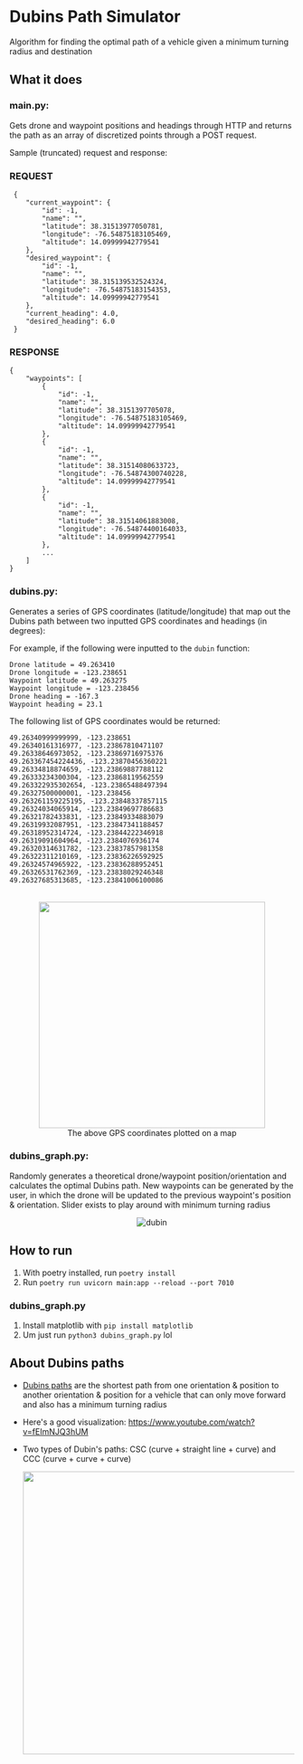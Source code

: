 # Dubins Path Simulator
Algorithm for finding the optimal path of a vehicle given a minimum turning radius and destination

## What it does
### main\.py:

Gets drone and waypoint positions and headings through HTTP and returns the path as an array of discretized points through a POST request.

Sample (truncated) request and response:

### REQUEST
```
 {
    "current_waypoint": {
        "id": -1,
        "name": "",
        "latitude": 38.31513977050781,
        "longitude": -76.54875183105469,
        "altitude": 14.09999942779541
    },
    "desired_waypoint": {
        "id": -1,
        "name": "",
        "latitude": 38.315139532524324,
        "longitude": -76.54875183154353,
        "altitude": 14.09999942779541
    },
    "current_heading": 4.0,
    "desired_heading": 6.0
 }
```

### RESPONSE
```
{
    "waypoints": [
        {
            "id": -1,
            "name": "",
            "latitude": 38.3151397705078,
            "longitude": -76.54875183105469,
            "altitude": 14.09999942779541
        },
        {
            "id": -1,
            "name": "",
            "latitude": 38.31514080633723,
            "longitude": -76.54874300740228,
            "altitude": 14.09999942779541
        },
        {
            "id": -1,
            "name": "",
            "latitude": 38.31514061883008,
            "longitude": -76.54874400164033,
            "altitude": 14.09999942779541
        },
        ...
    ]
}
```

### dubins\.py:
Generates a series of GPS coordinates (latitude/longitude) that map out the Dubins path between two inputted GPS coordinates and headings (in degrees):

For example, if the following were inputted to the `dubin` function:
```
Drone latitude = 49.263410
Drone longitude = -123.238651
Waypoint latitude = 49.263275
Waypoint longitude = -123.238456
Drone heading = -167.3
Waypoint heading = 23.1
```

The following list of GPS coordinates would be returned:
```
49.26340999999999, -123.238651
49.26340161316977, -123.23867810471107
49.26338646973052, -123.23869716975376
49.263367454224436, -123.23870456360221
49.26334818874659, -123.23869887788112
49.26333234300304, -123.23868119562559
49.263322935302654, -123.23865488497394
49.26327500000001, -123.238456
49.263261159225195, -123.23848337857115
49.26324034065914, -123.23849697786683
49.26321782433831, -123.23849334883079
49.26319932087951, -123.23847341188457
49.26318952314724, -123.23844222346918
49.26319091604964, -123.2384076936174
49.26320314631782, -123.23837857981358
49.26322311210169, -123.23836226592925
49.26324574965922, -123.23836288952451
49.26326531762369, -123.23838029246348
49.26327685313685, -123.23841006100086
```

<div align="center" markdown="1">
  
  <br>
  <img src="https://github.com/nuggetbucket54/dubins-path-sim/assets/55860775/cc1e555f-7f63-4135-9a10-b3d42fd3e779" width="400"/> <br>
  The above GPS coordinates plotted on a map

</div>

### dubins_graph\.py:
Randomly generates a theoretical drone/waypoint position/orientation and calculates the optimal Dubins path. New waypoints can be generated by the user, in which the drone will be updated to the previous waypoint's position & orientation. Slider exists to play around with minimum turning radius

<div align="center" markdown="1">

![dubin](https://github.com/nuggetbucket54/dubins-path-sim/assets/55860775/b1d658a1-8c49-439b-abb9-1a17e45e979b)

</div>

## How to run
1. With poetry installed, run `poetry install`
2. Run `poetry run uvicorn main:app --reload --port 7010`


### dubins_graph\.py
1. Install matplotlib with `pip install matplotlib`
2. Um just run `python3 dubins_graph.py` lol

## About Dubins paths
- [Dubins paths](https://en.wikipedia.org/wiki/Dubins_path) are the shortest path from one orientation & position to another orientation & position for a vehicle that can only move forward and also has a minimum turning radius
- Here's a good visualization: https://www.youtube.com/watch?v=fEImNJQ3hUM 
- Two types of Dubin's paths: CSC (curve + straight line + curve) and CCC (curve + curve + curve)

  <div align="center" width="500">
    <img src="https://github.com/nuggetbucket54/dubins-path-sim/assets/55860775/8a815619-61e1-4907-a719-fdaa727f8dc8" width="500"/>
  </div>

<!--
## The math involved (only look at it if you really want to)
![math](https://github.com/nuggetbucket54/dubins-path-sim/assets/55860775/4179f301-8559-4ab7-ad4d-7a613d1ff790)
--->
